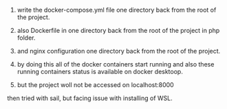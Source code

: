 1. write the docker-compose.yml file one directory back from the root of the project.
2. also Dockerfile in one directory back from the root of the project in php folder.
3. and nginx configuration one directory back from the root of the project.

4. by doing this all of the docker containers start running and also these running containers status is available on docker desktoop.
5. but the project woll not be accessed on localhost:8000

then tried with sail, but facing issue with installing of WSL.
